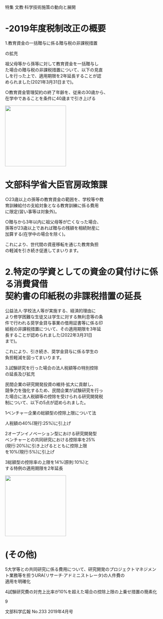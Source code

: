 特集 文教·科学技術施策の動向と展開

# \-2019年度税制改正の概要

1\.教育資金の一括贈与に係る贈与税の非課税措置

の拡充

祖父母等から孫等に対して教育資金を一括贈与し<br>た場合の贈与税の非課税措置について、以下の見直<br>しを行った上で、適用期限を2年延長することが認<br>められました\(2021年3月31日まで\)。

○教育資金管理契約の終了年齢を、従来の30歳から、<br>在学中であることを条件に40歳まで引き上げる

<img src="figures/in_gallery3_p1_figure_0.png" width="200px"><br>
# 文部科学省大臣官房政策課

○23歳以上の孫等の教育資金の範囲を、学校等や教<br>育訓練給付の支給対象となる教育訓練に係る費用<br>に限定\(習い事等は対象外\)。

○贈与から3年以内に祖父母等が亡くなった場合、<br>孫等が23歳以上であれば贈与の残額を相続財産に<br>加算する\(在学中の場合を除く\)。

これにより、世代間の資産移転を通じた教育負担<br>の軽減を引き続き促進してまいります。

# 2\.特定の学資としての資金の貸付けに係る消費貸借<br>契約書の印紙税の非課税措置の延長

公益法人·学校法人等が実施する、経済的理由に<br>より修学困難な生徒又は学生に対する無利息等の条<br>件で行われる奨学金貸与事業の借用証書等に係る印<br>紙税の非課税措置について、その適用期限を3年延<br>長することが認められました\(2022年3月31日<br>まで\)。

これにより、引き続き、奨学金貸与に係る学生の<br>負担軽減を図ってまいります。

3\.試験研究を行った場合の法人税額等の特別控除<br>の延長及び拡充

民間企業の研究開発投資の維持·拡大に貢献し、<br>競争力を強化するため、民間企業が試験研究を行っ<br>た場合に法人税額等の控除を受けられる研究開発税<br>制について、以下の5点が認められました。

1ベンチャー企業の総額型の控除上限について法

人税額の40%\(現行:25%\)に引上げ

2オープンイノベーション型における研究開発型<br>ベンチャーとの共同研究における控除率を25%<br>\(現行:20%\)に引き上げるとともに控除上限<br>を10%\(現行:5%\)に引上げ

3総額型の控除率の上限を14%\(原則:10%\)と<br>する特例の適用期限を2年延長

<img src="figures/in_gallery3_p1_figure_1.png" width="200px"><br>
# \(その他\)

5大学等との共同研究に係る費用について、研究開発のプロジェクトマネジメント業務等を担うURA\(リサーチ·アドミニストレータ\)の人件費の<br>適用を明確化

4試験研究費の対売上比率が10%を超えた場合の控除上限の上乗せ措置の簡素化

9

文部科学広報 No\.233 2019年4月号
